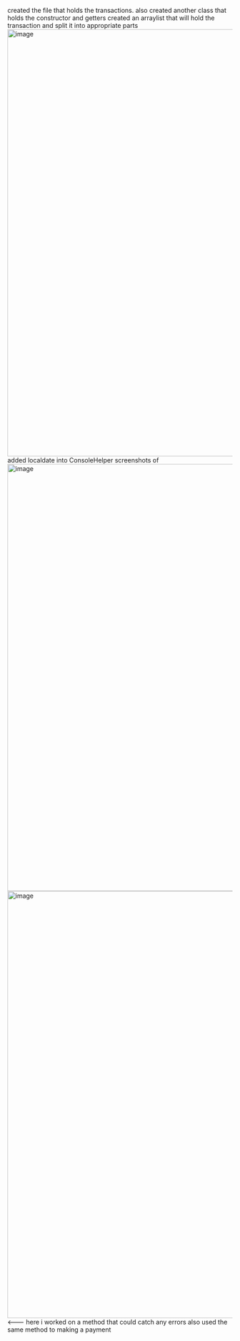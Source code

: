 created the file that holds the transactions. also created another class that holds the constructor and getters
created an arraylist that will hold the transaction and split it into appropriate parts
<img width="1470" height="956" alt="image" src="https://github.com/user-attachments/assets/99c42eda-634d-49aa-aef4-243671063966" />
added localdate into ConsoleHelper
screenshots of <img width="1470" height="956" alt="image" src="https://github.com/user-attachments/assets/d3d55c38-8258-4644-945e-d8279911a1e6" />
<img width="1470" height="956" alt="image" src="https://github.com/user-attachments/assets/746f7302-c730-4b87-94ad-2935ae36bc2c" /> <--- here i worked on a method that could catch any errors also used the same method to making a payment

